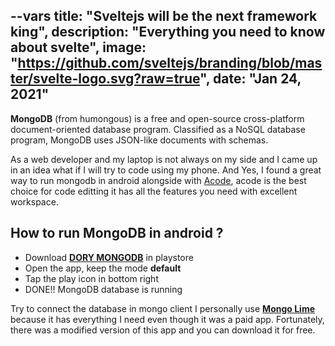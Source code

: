 --vars
title: "Sveltejs will be the next framework king",
description: "Everything you need to know about svelte",
image: "https://github.com/sveltejs/branding/blob/master/svelte-logo.svg?raw=true",
date: "Jan 24, 2021"
--

**MongoDB** (from humongous) is a free and open-source cross-platform document-oriented database program. Classified as a NoSQL database program, MongoDB uses JSON-like documents with schemas.

As a web developer and my laptop is not always on my side and I came up in an idea what if I will try to code
using my phone. And Yes, I found a great way to run mongodb in android alongside with [Acode](https://play.google.com/store/apps/details?id=com.foxdebug.acodefree&hl=en&gl=us), acode is the best choice for code editting it has all the features you need with excellent workspace.

## How to run MongoDB in android ?

- Download **[DORY MONGODB](https://play.google.com/store/apps/details?id=io.tempage.dorymongo)** in playstore
- Open the app, keep the mode **default**
- Tap the play icon in bottom right
- DONE!! MongoDB database is running

Try to connect the database in mongo client I personally use **[Mongo Lime](https://play.google.com/store/apps/details?id=com.mongolime.app)** because it has everything I need even though it was a paid app. Fortunately, there was a modified version of this app and you can download it for free.
